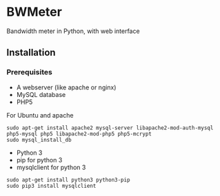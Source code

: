 # BWMeter
Bandwidth meter in Python, with web interface

## Installation
### Prerequisites
* A webserver (like apache or nginx)
* MySQL database
* PHP5

For Ubuntu and apache
```
sudo apt-get install apache2 mysql-server libapache2-mod-auth-mysql php5-mysql php5 libapache2-mod-php5 php5-mcrypt
sudo mysql_install_db
```

* Python 3
* pip for python 3
* mysqlclient for python 3
```
sudo apt-get install python3 python3-pip
sudo pip3 install mysqlclient
```
